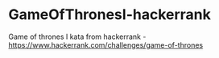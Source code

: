 # GameOfThronesI-hackerrank
Game of thrones I kata from hackerrank - https://www.hackerrank.com/challenges/game-of-thrones
